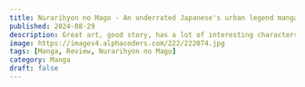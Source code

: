 ```yaml
---
title: Nurarihyon no Mago - An underrated Japanese's urban legend manga
published: 2024-08-29
description: Great art, good story, has a lot of interesting characters. A hidden manga that got Axed by JUMP.
image: https://images4.alphacoders.com/222/222074.jpg
tags: [Manga, Review, Nurarihyon no Mago]
category: Manga
draft: false
---
```

